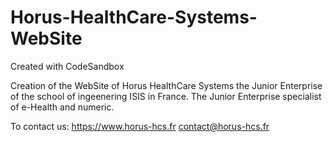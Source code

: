 # Horus-HealthCare-Systems-WebSite
Created with CodeSandbox

Creation of the WebSite of Horus HealthCare Systems the Junior Enterprise of the school of ingeenering ISIS in France.
The Junior Enterprise specialist of e-Health and numeric.

To contact us:
  https://www.horus-hcs.fr
  contact@horus-hcs.fr

